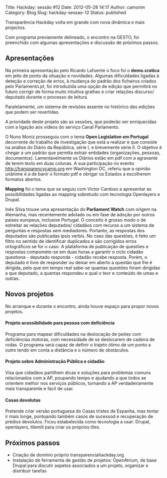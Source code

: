 Title: Hackday: sessão #12
Date: 2012-05-28 14:17
Author: camorim
Category: Blog
Slug: hackday-sessao-12
Status: published

Transparência Hackday volta em grande com nova dinâmica e mais projectos.  
  
Com programa previamente delineado, o encontro na GESTO, foi preenchido com algumas apresentações e discussão de próximos passos.

Apresentações
-------------

Na primeira apresentação pelo Ricardo Lafuente o foco foi o **demo.cratica** em jeito de ponto da situação e novidades. Algumas dificuldades ligadas à deteção e correção de erros, à mudança do padrão dos ficheiros criados pelo Parlamento.pt, foi introduzida uma opção de edição que permitirá no futuro corrigir de forma muito intuitiva gralhas e criar relações discurso/ deputado durante o processo de leitura.

Paralelamente, um sistema de revisões assente no histórico das edições que podem ser revertidas.

A prioridade deste projeto são as sessões, que poderão ser enriquecidas com a ligação aos vídeos do serviço Canal Parlamento.

O Nuno Moniz prosseguiu com o tema **Open Legislation em Portugal** decorrente do trabalho de investigação que está a realizar e que consiste na análise do Diário da República, série I, e brevemente série II. O objetivo é chegar a um padrão que permita extrair entidades (organizações, pessoas, documentos). Lamentavelmente os Diários estão em pdf com a agravante de terem texto em duas colunas. A sua participação no evento <http://transparencycamp.org> em Washington DC, referiu que a opinião unânime é a de banir o formato pdf e obrigar os Estados a escolherem formatos abertos.

**Mapping** foi o tema que se seguiu com Victor Cardoso a apresentar as possibilidades ligadas ao mapping sobretudo com tecnologia Openlayers e Drupal.

Inês Silva trouxe uma apresentação do **Parliament Watch** com origem na Alemanha, mas recentemente adotado ou em fase de adoção por outros países europeus, inclusive Portugal. O conceito é grosso modo o de estreitar as relações deputados/ cidadãos com recurso a um sistema de perguntas e respostas sem mediadores. Portanto, as respostas dos deputados são publicadas ipsis verbis. No caso das questões, é feito um filtro no sentido de identificar duplicados e são corrigidos erros ortográficos se for o caso. A plataforma de publicação de questões e respostas compomete-se em duas horas a garantir o ciclo cidadão questiona - deputado responde - cidadão recebe resposta. Porém, o deputado é livre de responder ou deixar em aberto a questão que lhe é dirigida, pelo que em tempo real sabe-se quantas questões foram dirigidas a que deputado, a quantas respondeu e qual o teor e conteúdo de umas e outras.

Novos projetos
--------------

No arranque e durante o encontro, ainda houve espaço para propor novos projetos.

#### **Projeto acessibilidade para pessoa com deficiência**

Programa para mapear dificuldades na deslocação de peões com deficiências motoras, com necessidade de se deslocarem de cadeira de rodas. O programa será capaz de definir o trajeto ótimo de um ponto a outro tendo em conta a distância e o número de obstáculos.

#### **Projeto sobre Administração Pública e cidadão**

Visa que cidadãos partilhem dicas e soluções para problemas comuns relacionados com a AP, poupando tempo e ajudando a que todos se orientem melhor nos serviços públicos, tornando a AP verdadeiramente mais transparente e fácil de usar.

#### **Casas devolutas**

Pretende criar versão portuguesa do Casas tristes de Espanha, mas tentar ir mais longe, pontuando também casos de sucessod e recuperação de prédios devolutos. Ficou estabelecida como tecnologia a usar: Drupal, openlayers, tilemill para criar os próprios tiles.

Próximos passos
---------------

-   Criação de domínio próprio transparenciahackday.org
-   Instalação de ferramenta de gestão de projetos: OpenAtrium, de base Drupal para discutir aspetos associados a um projeto, organizar e distribuir tarefas
